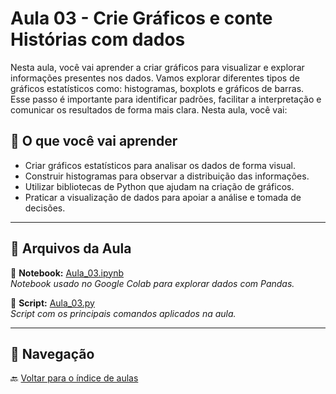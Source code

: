 # Aula 03 - Crie Gráficos e conte Histórias com dados

Nesta aula, você vai aprender a criar gráficos para visualizar e explorar informações presentes nos dados. Vamos explorar diferentes tipos de gráficos estatísticos como: histogramas, boxplots e gráficos de barras. Esse passo é importante para identificar padrões, facilitar a interpretação e comunicar os resultados de forma mais clara.
Nesta aula, você vai:

## 📘 O que você vai aprender

- Criar gráficos estatísticos para analisar os dados de forma visual.
- Construir histogramas para observar a distribuição das informações.
- Utilizar bibliotecas de Python que ajudam na criação de gráficos.
- Praticar a visualização de dados para apoiar a análise e tomada de decisões.

---

## 📂 Arquivos da Aula

📓 **Notebook:** [Aula_03.ipynb](./Aula_03.ipynb)  
*Notebook usado no Google Colab para explorar dados com Pandas.*

🐍 **Script:** [Aula_03.py](./Aula_03.py)  
*Script com os principais comandos aplicados na aula.*

---

## 🧭 Navegação

🔙 [Voltar para o índice de aulas](../README.md)